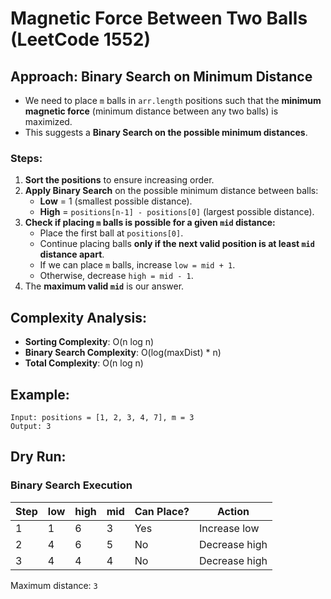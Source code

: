 # Magnetic Force Between Two Balls (LeetCode 1552)

## Approach: Binary Search on Minimum Distance
- We need to place `m` balls in `arr.length` positions such that the **minimum magnetic force** (minimum distance between any two balls) is maximized.
- This suggests a **Binary Search on the possible minimum distances**.

### **Steps:**
1. **Sort the positions** to ensure increasing order.
2. **Apply Binary Search** on the possible minimum distance between balls:
   - **Low** = 1 (smallest possible distance).
   - **High** = `positions[n-1] - positions[0]` (largest possible distance).
3. **Check if placing `m` balls is possible for a given `mid` distance:**
   - Place the first ball at `positions[0]`.
   - Continue placing balls **only if the next valid position is at least `mid` distance apart**.
   - If we can place `m` balls, increase `low = mid + 1`.
   - Otherwise, decrease `high = mid - 1`.
4. The **maximum valid `mid`** is our answer.

## Complexity Analysis:
- **Sorting Complexity**: O(n log n)
- **Binary Search Complexity**: O(log(maxDist) * n)
- **Total Complexity**: O(n log n)

## Example:
```
Input: positions = [1, 2, 3, 4, 7], m = 3
Output: 3
```

## Dry Run:
### **Binary Search Execution**
| Step | low | high | mid | Can Place? | Action |
|------|-----|------|-----|------------|--------|
| 1    | 1   | 6    | 3   | Yes        | Increase low |
| 2    | 4   | 6    | 5   | No         | Decrease high |
| 3    | 4   | 4    | 4   | No         | Decrease high |

 Maximum distance: `3`

